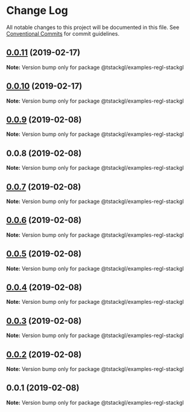 # Change Log

All notable changes to this project will be documented in this file.
See [Conventional Commits](https://conventionalcommits.org) for commit guidelines.

## [0.0.11](https://github.com/nkint/tstackgl/compare/@tstackgl/examples-regl-stackgl@0.0.10...@tstackgl/examples-regl-stackgl@0.0.11) (2019-02-17)

**Note:** Version bump only for package @tstackgl/examples-regl-stackgl





## [0.0.10](https://github.com/nkint/tstackgl/compare/@tstackgl/examples-regl-stackgl@0.0.9...@tstackgl/examples-regl-stackgl@0.0.10) (2019-02-17)

**Note:** Version bump only for package @tstackgl/examples-regl-stackgl





## [0.0.9](https://github.com/nkint/tstackgl/compare/@tstackgl/examples-regl-stackgl@0.0.8...@tstackgl/examples-regl-stackgl@0.0.9) (2019-02-08)

**Note:** Version bump only for package @tstackgl/examples-regl-stackgl





## 0.0.8 (2019-02-08)

**Note:** Version bump only for package @tstackgl/examples-regl-stackgl





## [0.0.7](https://github.com/nkint/tstackgl/compare/@tstackgl/examples-regl-stackgl@0.0.3...@tstackgl/examples-regl-stackgl@0.0.7) (2019-02-08)

**Note:** Version bump only for package @tstackgl/examples-regl-stackgl





## [0.0.6](https://github.com/nkint/tstackgl/compare/@tstackgl/examples-regl-stackgl@0.0.3...@tstackgl/examples-regl-stackgl@0.0.6) (2019-02-08)

**Note:** Version bump only for package @tstackgl/examples-regl-stackgl





## [0.0.5](https://github.com/nkint/tstackgl/compare/@tstackgl/examples-regl-stackgl@0.0.3...@tstackgl/examples-regl-stackgl@0.0.5) (2019-02-08)

**Note:** Version bump only for package @tstackgl/examples-regl-stackgl





## [0.0.4](https://github.com/nkint/tstackgl/compare/@tstackgl/examples-regl-stackgl@0.0.3...@tstackgl/examples-regl-stackgl@0.0.4) (2019-02-08)

**Note:** Version bump only for package @tstackgl/examples-regl-stackgl





## [0.0.3](https://github.com/nkint/tstackgl/compare/@tstackgl/examples-regl-stackgl@0.0.2...@tstackgl/examples-regl-stackgl@0.0.3) (2019-02-08)

**Note:** Version bump only for package @tstackgl/examples-regl-stackgl





## [0.0.2](https://github.com/nkint/tstackgl/compare/@tstackgl/examples-regl-stackgl@0.0.1...@tstackgl/examples-regl-stackgl@0.0.2) (2019-02-08)

**Note:** Version bump only for package @tstackgl/examples-regl-stackgl





## 0.0.1 (2019-02-08)

**Note:** Version bump only for package @tstackgl/examples-regl-stackgl
